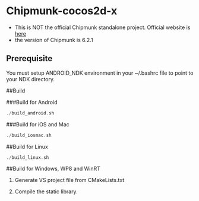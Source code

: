 Chipmunk-cocos2d-x
==================
- This is NOT the official Chipmunk standalone project. Official website
  is [here](https://chipmunk-physics.net)
- the version of Chipmunk is 6.2.1

## Prerequisite

You must setup ANDROID_NDK environment in your ~/.bashrc file to point to your NDK directory.

##Build

###Build for Android
```cpp
./build_android.sh
```

###Build for iOS and Mac
```cpp
./build_iosmac.sh
```


##Build for Linux
```cpp
./build_linux.sh
```

##Build for Windows, WP8 and WinRT
1. Generate VS project file from CMakeLists.txt

2. Compile the static library.


